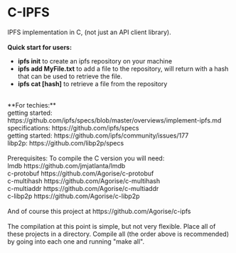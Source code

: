 # C-IPFS
IPFS implementation in C, (not just an API client library).<br/>
<br/>
**Quick start for users:**<br/>
* **ipfs init** to create an ipfs repository on your machine
* **ipfs add MyFile.txt** to add a file to the repository, will return with a hash that can be used to retrieve the file.
* **ipfs cat [hash]** to retrieve a file from the repository<br/>
<br/>
**For techies:**<br/>
getting started: https://github.com/ipfs/specs/blob/master/overviews/implement-ipfs.md <br>
specifications: https://github.com/ipfs/specs <br>
getting started: https://github.com/ipfs/community/issues/177 <br> 
libp2p: https://github.com/libp2p/specs <br>
<br>
Prerequisites: To compile the C version you will need:<br>
lmdb https://github.com/jmjatlanta/lmdb<br>
c-protobuf https://github.com/Agorise/c-protobuf<br>
c-multihash https://github.com/Agorise/c-multihash<br>
c-multiaddr https://github.com/Agorise/c-multiaddr<br>
c-libp2p https://github.com/Agorise/c-libp2p<br>
<br>
And of course this project at https://github.com/Agorise/c-ipfs<br>
<br>
The compilation at this point is simple, but not very flexible. Place all of these projects in a directory. Compile all (the order above is recommended) by going into each one and running "make all".
